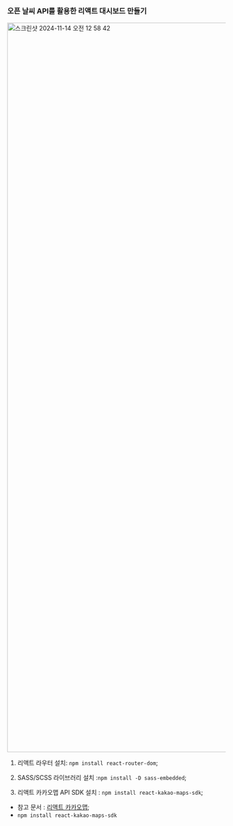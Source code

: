 ### 오픈 날씨 API를 활용한 리액트 대시보드 만들기

<img width="1680" alt="스크린샷 2024-11-14 오전 12 58 42" src="https://github.com/user-attachments/assets/e241c99e-81a6-4a64-9f80-78cf1c61e949">


1. 리액트 라우터 설치: `npm install react-router-dom`;

2. SASS/SCSS 라이브러리 설치 :`npm install -D sass-embedded`;

3. 리액트 카카오맵 API SDK 설치 : `npm install react-kakao-maps-sdk`;

- 참고 문서 : [리액트 카카오맵](https://react-kakao-maps-sdk.jaeseokim.dev/docs/intro);
- `npm install react-kakao-maps-sdk`
